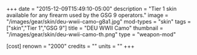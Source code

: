 +++
date = "2015-12-09T15:49:10-05:00"
description = "Tier 1 skin available for any firearm used by the GSG 9 operators."
image = "/images/gear/skin/deu-wwii-camo-g8a1.jpg"
mod-types = "skin"
tags = ["skin","Tier 1","GSG 9"]
title = "DEU WWII Camo"
thumbnail = "/images/gear/skin/deu-wwii-camo-th.png"
type = "weapon-mod"

[cost]
  renown = "2000"
  credits = ""
  units = ""
+++

